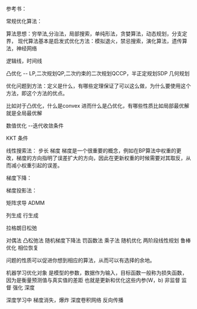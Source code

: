 参考书：

常规优化算法：

算法思想：穷举法,分治法，局部搜索，单纯形法，贪婪算法，动态规划，分支定界，
现代算法基本是启发式优化方法：模拟退火，禁忌搜索，演化算法，遗传算法，神经网络


逻辑线，时间线

凸优化 -- LP,二次规划QP,二次约束的二次规划QCCP，半正定规划SDP 几何规划

优化问题到方法：定义是什么，有哪些定理保证了可以这么做，为什么要使用这个方法，即这个方法的优点。

比如对于凸优化，什么是convex 进而什么是凸优化，有哪些性质比如局部最优解就是全局最优解


数值优化  --迭代收敛条件

KKT 条件


线性搜索法： 步长  梯度  梯度是一个很重要的概念，例如在BP算法中权重的更改，梯度的方向指明了误差扩大的方向，因此在更新权重的时候需要对其取反，从而减小权重引起的误差。

梯度下降：

梯度投影法：

矩阵求导
ADMM

列生成 行生成

拉格朗日松弛

对偶法
凸松弛法
随机梯度下降法
罚函数法
乘子法
随机优化
两阶段线性规划
鲁棒优化
相位恢复


问题的性质可以促进你想到相应的算法，从而可以有选择的余地。


机器学习优化对象 是模型的参数，数据作为输入，目标函数一般称为损失函数，因为是衡量预测值与真实值的差距 也就是更新和优化这些内参(W，b)
非监督 监督 强化 深度

深度学习中 梯度消失，爆炸
深度卷积网络 反向传播
